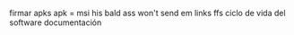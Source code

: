 firmar apks
apk = msi
his bald ass won't send em links ffs
ciclo de vida del software
documentación 